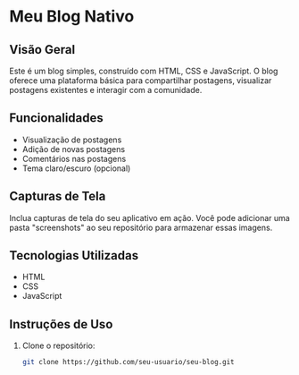 # Meu Blog Nativo

## Visão Geral

Este é um blog simples, construído com HTML, CSS e JavaScript. O blog oferece uma plataforma básica para compartilhar postagens, visualizar postagens existentes e interagir com a comunidade.

## Funcionalidades

- Visualização de postagens
- Adição de novas postagens
- Comentários nas postagens
- Tema claro/escuro (opcional)

## Capturas de Tela

Inclua capturas de tela do seu aplicativo em ação. Você pode adicionar uma pasta "screenshots" ao seu repositório para armazenar essas imagens.

## Tecnologias Utilizadas

- HTML
- CSS
- JavaScript

## Instruções de Uso

1. Clone o repositório:

   ```bash
   git clone https://github.com/seu-usuario/seu-blog.git
